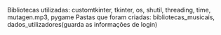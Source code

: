 Bibliotecas utilizadas: customtkinter, tkinter, os, shutil, threading, time, mutagen.mp3, pygame
Pastas que foram criadas: bibliotecas_musicais, dados_utilizadores(guarda as informações de login)
